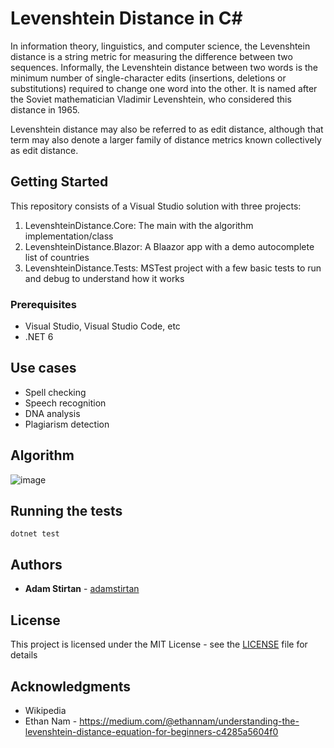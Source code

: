 # Levenshtein Distance in C#

In information theory, linguistics, and computer science, the Levenshtein distance is a string metric for measuring the difference between two sequences. Informally, the Levenshtein distance between two words is the minimum number of single-character edits (insertions, deletions or substitutions) required to change one word into the other. It is named after the Soviet mathematician Vladimir Levenshtein, who considered this distance in 1965.

Levenshtein distance may also be referred to as edit distance, although that term may also denote a larger family of distance metrics known collectively as edit distance.

## Getting Started

This repository consists of a Visual Studio solution with three projects:

1. LevenshteinDistance.Core: The main with the algorithm implementation/class
2. LevenshteinDistance.Blazor: A Blaazor app with a demo autocomplete list of countries
3. LevenshteinDistance.Tests: MSTest project with a few basic tests to run and debug to understand how it works

### Prerequisites

- Visual Studio, Visual Studio Code, etc
- .NET 6

## Use cases

- Spell checking
- Speech recognition
- DNA analysis
- Plagiarism detection

## Algorithm

![image](https://user-images.githubusercontent.com/9989813/159198681-06cf0ad2-f12f-45f8-a67d-91543369ebdb.png)

## Running the tests

`dotnet test`

## Authors

- **Adam Stirtan** - [adamstirtan](https://github.com/adamstirtan)

## License

This project is licensed under the MIT License - see the [LICENSE](https://github.com/adamstirtan/LevenshteinDistance/blob/master/LICENSE) file for details

## Acknowledgments

- Wikipedia
- Ethan Nam - https://medium.com/@ethannam/understanding-the-levenshtein-distance-equation-for-beginners-c4285a5604f0

